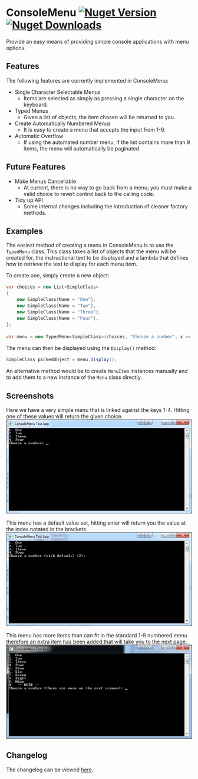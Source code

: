 # ConsoleMenu [![Nuget Version](http://img.shields.io/nuget/v/ConsoleMenu.svg)](https://www.nuget.org/packages/ConsoleMenu) [![Nuget Downloads](http://img.shields.io/nuget/dt/ConsoleMenu.svg)](https://www.nuget.org/packages/ConsoleMenu)

Provide an easy means of providing simple console applications with menu options.

Features
--------
The following features are currently implemented in ConsoleMenu:

- Single Character Selectable Menus
	- Items are selected as simply as pressing a single character on the keyboard.
- Typed Menus
	- Given a list of objects, the item chosen will be returned to you.
- Create Automatically Numbered Menus
	- It is easy to create a menu that accepts the input from 1-9.
- Automatic Overflow
	- If using the automated number menu, if the list contains more than 9 items, the menu will automatically be paginated.


Future Features
---------------
- Make Menus Cancellable
	- At current, there is no way to go back from a menu; you must make a valid choice to revert control back to the calling code.
- Tidy up API
	- Some internal changes including the introduction of cleaner factory methods.


Examples
--------
The easiest method of creating a menu in ConsoleMenu is to use the `TypedMenu` class.
This class takes a list of objects that the menu will be created for, the instructional text to be displayed and a lambda that defines how to retrieve the text to display for each menu item.

To create one, simply create a new object:

```C#
var choices = new List<SimpleClass>
{
    new SimpleClass{Name = "One"},
    new SimpleClass{Name = "Two"},
    new SimpleClass{Name = "Three"},
    new SimpleClass{Name = "Four"},
};

var menu = new TypedMenu<SimpleClass>(choices, "Choose a number", x => x.Name);
```

The menu can then be displayed using the `Display()` method:

```C#
SimpleClass pickedObject = menu.Display();
```


An alternative method would be to create `MenuItem` instances manually and to add them to a new instance of the `Menu` class directly.


Screenshots
-----------
Here we have a very simple menu that is linked against the keys 1-4. Hitting one of these values will return the given choice.  
![Simple Menu](doc/SimpleMenu.png)
 
This menu has a default value set, hitting enter will return you the value at the index notated in the brackets.  
![Menu With Default](doc/MenuWithDefault.png)

This menu has more items than can fit in the standard 1-9 numbered menu therefore an extra item has been added that will take you to the next page.  
![Menu With Overflow](doc/MenuWithOverflow.png)


Changelog
---------
The changelog can be viewed [here](doc/Changelog.md).

